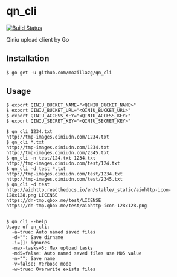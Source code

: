 qn\_cli
======

[![Build Status](https://travis-ci.org/mozillazg/qn_cli.svg)](https://travis-ci.org/mozillazg/qn\_cli)

Qiniu upload client by Go


Installation
------------

```
$ go get -u github.com/mozillazg/qn_cli
```


Usage
------

```
$ export QINIU_BUCKET_NAME="<QINIU_BUCKET_NAME>"
$ export QINIU_BUCKET_URL="<QINIU_BUCKET_URL>"
$ export QINIU_ACCESS_KEY="<QINIU_ACCESS_KEY>"
$ export QINIU_SECRET_KEY="<QINIU_SECRET_KEY>"

$ qn_cli 1234.txt
http://tmp-images.qiniudn.com/1234.txt
$ qn_cli *.txt
http://tmp-images.qiniudn.com/1234.txt
http://tmp-images.qiniudn.com/2345.txt
$ qn_cli -n test/124.txt 1234.txt
http://tmp-images.qiniudn.com/test/124.txt
$ qn_cli -d test *.txt
http://tmp-images.qiniudn.com/test/1234.txt
http://tmp-images.qiniudn.com/test/2345.txt
$ qn_cli -d test http://aiohttp.readthedocs.io/en/stable/_static/aiohttp-icon-128x128.png LICENSE
https://dn-tmp.qbox.me/test/LICENSE
https://dn-tmp.qbox.me/test/aiohttp-icon-128x128.png


$ qn_cli --help
Usage of qn_cli:
  -a=true: Auto named saved files
  -d="": Save dirname
  -i=[]: ignores
  -max-tasks=5: Max upload tasks
  -md5=false: Auto named saved files use MD5 value
  -n="": Save name
  -v=false: Verbose mode
  -w=true: Overwrite exists files
```
